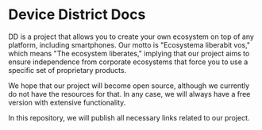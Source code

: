 # Device District Docs
DD is a project that allows you to create your own ecosystem on top of any platform, including smartphones. Our motto is "Ecosystema liberabit vos," which means "The ecosystem liberates," implying that our project aims to ensure independence from corporate ecosystems that force you to use a specific set of proprietary products.

We hope that our project will become open source, although we currently do not have the resources for that. In any case, we will always have a free version with extensive functionality.

In this repository, we will publish all necessary links related to our project.
